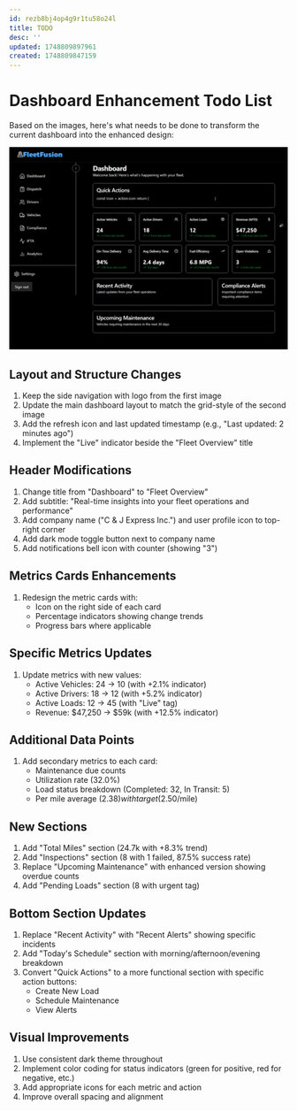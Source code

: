 ```yaml
---
id: rezb8bj4op4g9r1tu58o24l
title: TODO
desc: ''
updated: 1748809897961
created: 1748809847159
---
```

# Dashboard Enhancement Todo List

Based on the images, here's what needs to be done to transform the current dashboard into the enhanced design:

![Current Fleet Dashboard](assets/screenshots/currentFleetDashboard.png)

## Layout and Structure Changes
1. Keep the side navigation with logo from the first image
2. Update the main dashboard layout to match the grid-style of the second image
3. Add the refresh icon and last updated timestamp (e.g., "Last updated: 2 minutes ago")
4. Implement the "Live" indicator beside the "Fleet Overview" title

## Header Modifications
1. Change title from "Dashboard" to "Fleet Overview"
2. Add subtitle: "Real-time insights into your fleet operations and performance"
3. Add company name ("C & J Express Inc.") and user profile icon to top-right corner
4. Add dark mode toggle button next to company name
5. Add notifications bell icon with counter (showing "3")

## Metrics Cards Enhancements
1. Redesign the metric cards with:
   - Icon on the right side of each card
   - Percentage indicators showing change trends
   - Progress bars where applicable

## Specific Metrics Updates
1. Update metrics with new values:
   - Active Vehicles: 24 → 10 (with +2.1% indicator)
   - Active Drivers: 18 → 12 (with +5.2% indicator)
   - Active Loads: 12 → 45 (with "Live" tag)
   - Revenue: $47,250 → $59k (with +12.5% indicator)

## Additional Data Points
1. Add secondary metrics to each card:
   - Maintenance due counts
   - Utilization rate (32.0%)
   - Load status breakdown (Completed: 32, In Transit: 5)
   - Per mile average ($2.38) with target ($2.50/mile)

## New Sections
1. Add "Total Miles" section (24.7k with +8.3% trend)
2. Add "Inspections" section (8 with 1 failed, 87.5% success rate)
3. Replace "Upcoming Maintenance" with enhanced version showing overdue counts
4. Add "Pending Loads" section (8 with urgent tag)

## Bottom Section Updates
1. Replace "Recent Activity" with "Recent Alerts" showing specific incidents
2. Add "Today's Schedule" section with morning/afternoon/evening breakdown
3. Convert "Quick Actions" to a more functional section with specific action buttons:
   - Create New Load
   - Schedule Maintenance
   - View Alerts

## Visual Improvements
1. Use consistent dark theme throughout
2. Implement color coding for status indicators (green for positive, red for negative, etc.)
3. Add appropriate icons for each metric and action
4. Improve overall spacing and alignment